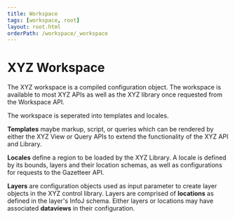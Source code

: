 ```yaml
---
title: Workspace
tags: [workspace, root]
layout: root.html
orderPath: /workspace/_workspace
---
```


# XYZ Workspace

The XYZ workspace is a compiled configuration object. The workspace is available to most XYZ APIs as well as the XYZ library once requested from the Workspace API.

The workspace is seperated into templates and locales.

**Templates** maybe markup, script, or queries which can be rendered by either the XYZ View or Query APIs to extend the functionality of the XYZ API and Library.

**Locales** define a region to be loaded by the XYZ Library. A locale is defined by its bounds, layers and their location schemas, as well as configurations for requests to the Gazetteer API.

**Layers** are configuration objects used as input parameter to create layer objects in the XYZ control library. Layers are comprised of **locations** as defined in the layer's InfoJ schema. Either layers or locations may have associated **dataviews** in their configuration.